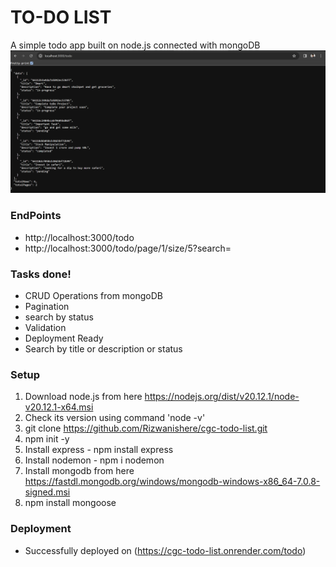 # TO-DO LIST
A simple todo app built on node.js connected with mongoDB
![todo App](https://raw.githubusercontent.com/Rizwanishere/cgc-todo-list/main/images/toDO.png)

### EndPoints
- http://localhost:3000/todo
- http://localhost:3000/todo/page/1/size/5?search=
### Tasks done!
- CRUD Operations from mongoDB
- Pagination
- search by status
- Validation
- Deployment Ready
- Search by title or description or status

### Setup
1. Download node.js from here https://nodejs.org/dist/v20.12.1/node-v20.12.1-x64.msi
2. Check its version using command 'node -v'
3. git clone https://github.com/Rizwanishere/cgc-todo-list.git
4. npm init -y 
5. Install express - npm install express
6. Install nodemon - npm i nodemon
7. Install mongodb from here https://fastdl.mongodb.org/windows/mongodb-windows-x86_64-7.0.8-signed.msi
8. npm install mongoose

### Deployment
- Successfully deployed on (https://cgc-todo-list.onrender.com/todo)